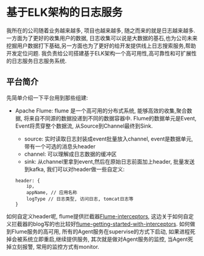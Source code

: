# 基于ELK架构的日志服务

我所在的公司随着业务越来越多, 项目也越来越多, 随之而来的就是日志越来越多. 一方面为了更好的收集用户的数据, 日志收集可以说是大数据的基石,也为公司未来挖掘用户数据打下基础,另一方面也为了更好的给开发提供线上日志搜索服务,帮助开发定位问题. 我负责给公司搭建基于ELK架构一个高可用性,高可靠性和可扩展性的日志服务日志服务系统.

## 平台简介

先简单介绍一下平台用到那些组建:

* Apache Flume: flume 是一个高可用的分布式系统, 能够高效的收集,聚合数据, 将来自不同源的数据投递到不同的数据容器中. Flume的数据单元是Event, Event将贯穿整个数据流, 从Source到Channel最终到Sink.


    * source: 实时读取日志封装成event批量放入channel, event是数据单元, 带有一个可选的消息头header
    * channel: 可以理解成日志数据的缓冲区
    * sink: 从channel里拿到event,然后在原始日志前面加上header, 批量发送到kafka, 我们可以对header做一些自定义:
    ```
    header: {
        ip,
        appName, // 应用名称
        logType // 日志类型, 访问日志, tomcat日志等
    }
    ```
如何自定义header呢, flume提供拦截器[Flume-interceptors](http://flume.apache.org/FlumeUserGuide.html#flume-interceptors), 这边关于如何自定义拦截器的blog写的也比较好[flume-getting-started-with-interceptors](https://hadoopi.wordpress.com/2014/06/11/flume-getting-started-with-interceptors/).
如何做到Flume服务的高可用, 所有的Agent服务在supervise的方式下启动, 如果进程死掉会被系统立即重启,继续提供服务, 其次就是做对Agent服务的监控, 当Agent死掉立刻报警, 常用的监控方式有monitor.
